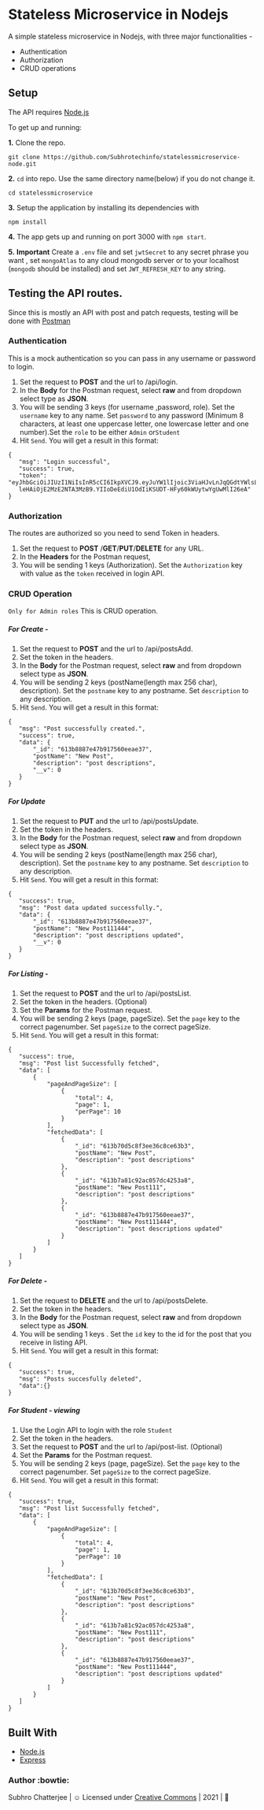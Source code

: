 # Stateless Microservice in Nodejs

A simple stateless microservice in Nodejs, with three major functionalities -

 * Authentication
 * Authorization
 * CRUD operations


## Setup

The API requires [Node.js](https://nodejs.org/en/download/)

To get up and running: 

**1.** Clone the repo.
```
git clone https://github.com/Subhrotechinfo/statelessmicroservice-node.git
```

**2.**  ```cd``` into repo. Use the same directory name(below) if you do not change it.
```
cd statelessmicroservice
```

**3.**  Setup the application by installing its dependencies with
```
npm install
```

**4.**  The app gets up and running on port 3000 with ```npm start```.

**5.**  **Important** Create a ```.env``` file and set ```jwtSecret``` to any secret phrase you want , set ```mongoAtlas``` to any cloud mongodb server or to your localhost (```mongodb``` should be installed) and set ```JWT_REFRESH_KEY``` to any string.
 

## Testing the API routes.

Since this is mostly an API with post and patch requests, testing will be done with [Postman](https://www.getpostman.com/)

### Authentication
This is a mock authentication so you can pass in any username or password to login.
 1. Set the request to **POST** and the url to /api/login. 
 2. In the **Body** for the Postman request, select **raw** and from dropdown select type as **JSON**.
 3. You will be sending 3 keys (for username ,password, role). Set the ```username``` key to any name. Set ```password``` to any password (Minimum 8 characters, at least one uppercase letter, one lowercase letter and one number).Set the ```role``` to be either ```Admin``` or```Student``` 
 4. Hit ```Send```. You will get a result in this format:
 ```
 {
    "msg": "Login successful",
    "success": true,
    "token": "eyJhbGciOiJIUzI1NiIsInR5cCI6IkpXVCJ9.eyJuYW1lIjoic3ViaHJvLnJqQGdtYWlsLmNvbSIsInJvbGUiOiJTdHVkZW50IiwiaWF0IjoxNjMxMjkwNzMwLCJ
    leHAiOjE2MzE2NTA3MzB9.YIIoDeEdiU1OdIiKSUDT-HFy60kWUytwYgUwMlI26eA"
}
 ```

### Authorization
The routes are authorized so you need to send Token in headers.
 1. Set the request to **POST** /**GET**/**PUT**/**DELETE** for any URL. 
 2. In the **Headers** for the Postman request, 
 3. You will be sending 1 keys (Authorization). Set the ```Authorization``` key with value as the ```token``` received in login API.
 
### CRUD Operation 
```Only for Admin roles```
This is CRUD operation. 
##### For Create  - 
 1. Set the request to **POST** and the url to /api/postsAdd. 
 2. Set the token in the headers.
 3. In the **Body** for the Postman request, select **raw** and from dropdown select type as **JSON**.
 4. You will be sending 2 keys (postName(length  max 256 char), description). Set the ```postname``` key to any postname. Set ```description``` to any description. 
 5. Hit ```Send```. You will get a result in this format:
 ```
 {
    "msg": "Post successfully created.",
    "success": true,
    "data": {
        "_id": "613b8887e47b917560eeae37",
        "postName": "New Post",
        "description": "post descriptions",
        "__v": 0
    }
}
 ```
##### For Update   
 1. Set the request to **PUT** and the url to /api/postsUpdate. 
 2. Set the token in the headers.
 3. In the **Body** for the Postman request, select **raw** and from dropdown select type as **JSON**.
 4. You will be sending 2 keys (postName(length  max 256 char), description). Set the ```postname``` key to any postname. Set ```description``` to any description. 
 5. Hit ```Send```. You will get a result in this format:
 ```
 {
    "success": true,
    "msg": "Post data updated successfully.",
    "data": {
        "_id": "613b8887e47b917560eeae37",
        "postName": "New Post111444",
        "description": "post descriptions updated",
        "__v": 0
    }
}
 ```

##### For Listing  - 
 1. Set the request to **POST** and the url to /api/postsList. 
 2. Set the token in the headers.
 (Optional)
 3. Set the **Params** for the Postman request.
 4.  You will be sending 2 keys (page, pageSize). Set the ```page``` key to the correct pagenumber. Set ```pageSize``` to the correct pageSize. 
 5. Hit ```Send```. You will get a result in this format:
 ```
 {
    "success": true,
    "msg": "Post list Successfully fetched",
    "data": [
        {
            "pageAndPageSize": [
                {
                    "total": 4,
                    "page": 1,
                    "perPage": 10
                }
            ],
            "fetchedData": [
                {
                    "_id": "613b70d5c8f3ee36c8ce63b3",
                    "postName": "New Post",
                    "description": "post descriptions"
                },
                {
                    "_id": "613b7a81c92ac057dc4253a8",
                    "postName": "New Post111",
                    "description": "post descriptions"
                },
                {
                    "_id": "613b8887e47b917560eeae37",
                    "postName": "New Post111444",
                    "description": "post descriptions updated"
                }
            ]
        }
    ]
}
 ```


##### For Delete  - 
 1. Set the request to **DELETE** and the url to /api/postsDelete. 
 2. Set the token in the headers.
 3. In the **Body** for the Postman request, select **raw** and from dropdown select type as **JSON**.
 4. You will be sending 1 keys . Set the ```id``` key to the id for the post that you receive in listing API.
 5. Hit ```Send```. You will get a result in this format:
 ```
{
    "success": true,
    "msg": "Posts succesfully deleted",
    "data":{}
}
 ```

##### For Student - viewing
1. Use the Login API to login with the role ```Student```
2. Set the token in the headers.
3. Set the request to **POST** and the url to /api/post-list. 
(Optional)
4. Set the **Params** for the Postman request.
5.  You will be sending 2 keys (page, pageSize). Set the ```page``` key to the correct pagenumber. Set ```pageSize``` to the correct pageSize. 
6. Hit ```Send```. You will get a result in this format:
 ```
{
    "success": true,
    "msg": "Post list Successfully fetched",
    "data": [
        {
            "pageAndPageSize": [
                {
                    "total": 4,
                    "page": 1,
                    "perPage": 10
                }
            ],
            "fetchedData": [
                {
                    "_id": "613b70d5c8f3ee36c8ce63b3",
                    "postName": "New Post",
                    "description": "post descriptions"
                },
                {
                    "_id": "613b7a81c92ac057dc4253a8",
                    "postName": "New Post111",
                    "description": "post descriptions"
                },
                {
                    "_id": "613b8887e47b917560eeae37",
                    "postName": "New Post111444",
                    "description": "post descriptions updated"
                }
            ]
        }
    ]
}
 ```
## Built With

 * [Node.js](https://nodejs.org)
 * [Express](https://expressjs.com/)

### Author :bowtie:
Subhro Chatterjee | :relaxed: Licensed under [Creative Commons](https://creativecommons.org/licenses/by-sa/4.0/) | 2021 | :pray:

